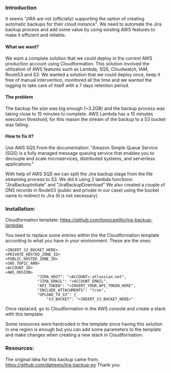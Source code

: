 

### Introduction
It seems "JIRA are not (officially) supporting the option of creating automatic backups for their cloud instance".
We need to automate the Jira backup process and add some value by using existing AWS features to make it efficient and reliable.

#### What we want?
We want a complete solution that we could deploy in the current AWS production account using Cloudformation.
This solution involved the utilization of AWS features such as Lambda, SQS, Cloudwatch, IAM, Route53 and S3.
We wanted a solution that we could deploy once, keep it free of manual intervention, monitored all the time and we wanted the logging to take care of itself with a 7 days retention period.

#### The problem
The backup file size was big enough (~3.2GB) and the backup process was taking close to 15 minutes to complete.
AWS Lambda has a 15 minutes execution threshold, for this reason the stream of the backup to a S3 bucket was failing.

#### How to fix it?
Use AWS SQS
From the documentation:
"Amazon Simple Queue Service (SQS) is a fully managed message queuing service that enables you to decouple and scale microservices, distributed systems, and serverless applications."

With help of AWS SQS we can split the Jira backup stage from the file streaming process to S3.
We did it using 2 lambda functions: "JiraBackupInitiate" and "JiraBackupDownload"
We also created a couple of DNS records in Route53 (public and private in our case) using the bucket name to redirect to Jira (It is not necessary). 

### Installation:

Cloudformation template:
https://github.com/tonocastillo/jira-backup-lambdas

You need to replace some entries within the the Cloudformation template according to what you have in your environment.
These are the ones:

```
<INSERT_S3_BUCKET_HERE>
<PRIVATE_HOSTED_ZONE_ID>
<PUBLIC_HOSTED_ZONE_ID>
<SNS_TOPIC_ARN>
<ACCOUNT_ID>
<AWS_REGION>
              "JIRA_HOST": "<ACCOUNT>.atlassian.net",
              "JIRA_EMAIL": "<ACCOUNT_EMAIL",
              "API_TOKEN": "<INSERT_YOUR_API_TOKEN_HERE",
              "INCLUDE_ATTACHMENTS": "true",
              "UPLOAD_TO_S3": {
                  "S3_BUCKET": "<INSERT_S3_BUCKET_HERE>"
```
Once replaced, go to Cloudformation in the AWS console and create a stack with this template.

Some resources were hardcoded in the template since having this solution in one region is enough but you can add some parameters to the template and make changes when creating a new stack in Cloudformation.


### Resources:

The original idea for this backup came from:
https://github.com/datreeio/jira-backup-py
Thank you.
